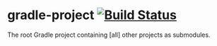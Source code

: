 gradle-project [![Build Status](https://travis-ci.org/mtransitapps/gradle-project.svg?branch=mmathieum)](https://travis-ci.org/mtransitapps/gradle-project)
==============

The root Gradle project containing [all] other projects as submodules.
